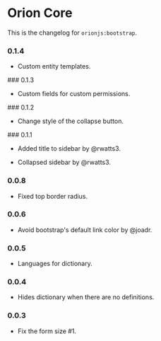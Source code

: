 Orion Core
==========

This is the changelog for ```orionjs:bootstrap```.

### 0.1.4

- Custom entity templates.

### 0.1.3

- Custom fields for custom permissions.

### 0.1.2

- Change style of the collapse button.

### 0.1.1

- Added title to sidebar by @rwatts3.

- Collapsed sidebar by @rwatts3.

### 0.0.8

- Fixed top border radius.

### 0.0.6

- Avoid bootstrap's default link color by @joadr.

### 0.0.5

- Languages for dictionary.

### 0.0.4

- Hides dictionary when there are no definitions.

### 0.0.3

- Fix the form size #1.